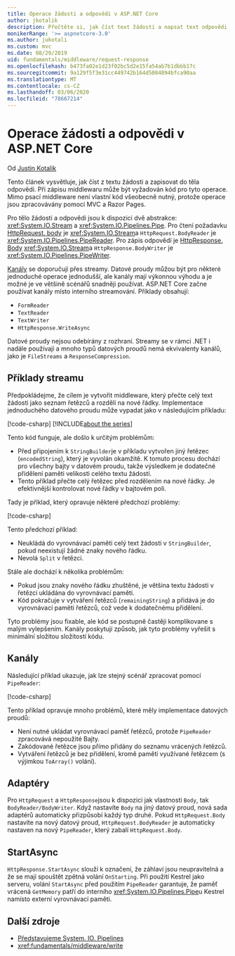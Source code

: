 ```yaml
---
title: Operace žádosti a odpovědi v ASP.NET Core
author: jkotalik
description: Přečtěte si, jak číst text žádosti a napsat text odpovědi v ASP.NET Core.
monikerRange: '>= aspnetcore-3.0'
ms.author: jukotali
ms.custom: mvc
ms.date: 08/29/2019
uid: fundamentals/middleware/request-response
ms.openlocfilehash: b473fa02e1d23f02bc5d2e15fa54ab7b1dbbb17c
ms.sourcegitcommit: 9a129f5f3e31cc449742b164d5004894bfca90aa
ms.translationtype: MT
ms.contentlocale: cs-CZ
ms.lasthandoff: 03/06/2020
ms.locfileid: "78667214"
---
```

# <a name="request-and-response-operations-in-aspnet-core"></a>Operace žádosti a odpovědi v ASP.NET Core

Od [Justin Kotalik](https://github.com/jkotalik)

Tento článek vysvětluje, jak číst z textu žádosti a zapisovat do těla odpovědi. Při zápisu middlewaru může být vyžadován kód pro tyto operace. Mimo psací middleware není vlastní kód všeobecně nutný, protože operace jsou zpracovávány pomocí MVC a Razor Pages.

Pro tělo žádosti a odpovědi jsou k dispozici dvě abstrakce: <xref:System.IO.Stream> a <xref:System.IO.Pipelines.Pipe>. Pro čtení požadavku [HttpRequest. body](xref:Microsoft.AspNetCore.Http.HttpRequest.Body) je <xref:System.IO.Stream>a `HttpRequest.BodyReader` je <xref:System.IO.Pipelines.PipeReader>. Pro zápis odpovědí je [HttpResponse. Body](xref:Microsoft.AspNetCore.Http.HttpResponse.Body) <xref:System.IO.Stream>a `HttpResponse.BodyWriter` je <xref:System.IO.Pipelines.PipeWriter>.

[Kanály](/dotnet/standard/io/pipelines) se doporučují přes streamy. Datové proudy můžou být pro některé jednoduché operace jednodušší, ale kanály mají výkonnou výhodu a je možné je ve většině scénářů snadněji používat. ASP.NET Core začne používat kanály místo interního streamování. Příklady obsahují:

* `FormReader`
* `TextReader`
* `TextWriter`
* `HttpResponse.WriteAsync`

Datové proudy nejsou odebírány z rozhraní. Streamy se v rámci .NET i nadále používají a mnoho typů datových proudů nemá ekvivalenty kanálů, jako je `FileStreams` a `ResponseCompression`.

## <a name="stream-examples"></a>Příklady streamu

Předpokládejme, že cílem je vytvořit middleware, který přečte celý text žádosti jako seznam řetězců a rozdělí na nové řádky. Implementace jednoduchého datového proudu může vypadat jako v následujícím příkladu:

[!code-csharp[](request-response/samples/3.x/RequestResponseSample/Startup.cs?name=GetListOfStringsFromStream)]
[!INCLUDE[about the series](~/includes/code-comments-loc.md)]

Tento kód funguje, ale došlo k určitým problémům:

* Před připojením k `StringBuilder`je v příkladu vytvořen jiný řetězec (`encodedString`), který je vyvolán okamžitě. K tomuto procesu dochází pro všechny bajty v datovém proudu, takže výsledkem je dodatečné přidělení paměti velikosti celého textu žádosti.
* Tento příklad přečte celý řetězec před rozdělením na nové řádky. Je efektivnější kontrolovat nové řádky v bajtovém poli.

Tady je příklad, který opravuje některé předchozí problémy:

[!code-csharp[](request-response/samples/3.x/RequestResponseSample/Startup.cs?name=GetListOfStringsFromStreamMoreEfficient)]

Tento předchozí příklad:

* Neukládá do vyrovnávací paměti celý text žádosti v `StringBuilder`, pokud neexistují žádné znaky nového řádku.
* Nevolá `Split` v řetězci.

Stále ale dochází k několika problémům:

* Pokud jsou znaky nového řádku zhuštěné, je většina textu žádosti v řetězci ukládána do vyrovnávací paměti.
* Kód pokračuje v vytváření řetězců (`remainingString`) a přidává je do vyrovnávací paměti řetězců, což vede k dodatečnému přidělení.

Tyto problémy jsou fixable, ale kód se postupně častěji komplikovane s malým vylepšením. Kanály poskytují způsob, jak tyto problémy vyřešit s minimální složitou složitostí kódu.

## <a name="pipelines"></a>Kanály

Následující příklad ukazuje, jak lze stejný scénář zpracovat pomocí `PipeReader`:

[!code-csharp[](request-response/samples/3.x/RequestResponseSample/Startup.cs?name=GetListOfStringFromPipe)]

Tento příklad opravuje mnoho problémů, které měly implementace datových proudů:

* Není nutné ukládat vyrovnávací paměť řetězců, protože `PipeReader` zpracovává nepoužité Bajty.
* Zakódované řetězce jsou přímo přidány do seznamu vrácených řetězců.
* Vytváření řetězců je bez přidělení, kromě paměti využívané řetězcem (s výjimkou `ToArray()` volání).

## <a name="adapters"></a>Adaptéry

Pro `HttpRequest` a `HttpResponse`jsou k dispozici jak vlastnosti `Body`, tak `BodyReader/BodyWriter`. Když nastavíte `Body` na jiný datový proud, nová sada adaptérů automaticky přizpůsobí každý typ druhé. Pokud `HttpRequest.Body` nastavíte na nový datový proud, `HttpRequest.BodyReader` je automaticky nastaven na nový `PipeReader`, který zabalí `HttpRequest.Body`.

## <a name="startasync"></a>StartAsync

`HttpResponse.StartAsync` slouží k označení, že záhlaví jsou neupravitelná a že se mají spouštět zpětná volání `OnStarting`. Při použití Kestrel jako serveru, volání `StartAsync` před použitím `PipeReader` garantuje, že paměť vrácená `GetMemory` patří do interního <xref:System.IO.Pipelines.Pipe>u Kestrel namísto externí vyrovnávací paměti.

## <a name="additional-resources"></a>Další zdroje

* [Představujeme System. IO. Pipelines](https://devblogs.microsoft.com/dotnet/system-io-pipelines-high-performance-io-in-net/)
* <xref:fundamentals/middleware/write>
